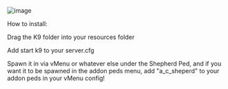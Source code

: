 ![image](https://github.com/user-attachments/assets/0b592a07-272e-473a-9179-a8b097110892)

How to install:

Drag the K9 folder into your resources folder

Add start k9 to your server.cfg

Spawn it in via vMenu or whatever else under the Shepherd Ped, and if you want it to be spawned in the addon peds menu, add "a_c_sheperd" to your addon peds in your vMenu config!
